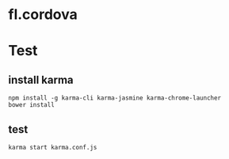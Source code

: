 # fl.cordova

# Test

## install karma
```
npm install -g karma-cli karma-jasmine karma-chrome-launcher
bower install
```

## test
```
karma start karma.conf.js
```